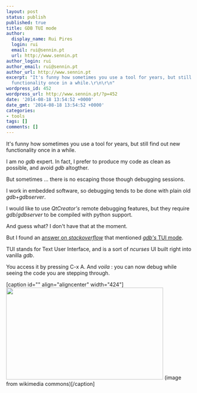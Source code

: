 ```yaml
---
layout: post
status: publish
published: true
title: GDB TUI mode
author:
  display_name: Rui Pires
  login: rui
  email: rui@sennin.pt
  url: http://www.sennin.pt
author_login: rui
author_email: rui@sennin.pt
author_url: http://www.sennin.pt
excerpt: "It's funny how sometimes you use a tool for years, but still find out new
  functionality once in a while.\r\n\r\n"
wordpress_id: 452
wordpress_url: http://www.sennin.pt/?p=452
date: '2014-08-18 13:54:52 +0000'
date_gmt: '2014-08-18 13:54:52 +0000'
categories:
- tools
tags: []
comments: []
---
```

<p>It's funny how sometimes you use a tool for years, but still find out new functionality once in a while.</p>
<p><a id="more"></a><a id="more-452"></a>I am no <em>gdb</em> expert. In fact, I prefer to produce my code as clean as possible, and avoid <em>gdb</em> altogther.</p>
<p>But sometimes ... there is no escaping those though debugging sessions.</p>
<p>I work in embedded software, so debugging tends to be done with plain old <em>gdb</em>+<em>gdbserver</em>.</p>
<p>I would like to use <em>QtCreator's</em> remote debugging features, but they require <em>gdb</em>/<em>gdbserver</em> to be compiled with python support.</p>
<p>And guess what? I don't have that at the moment.</p>
<p>But I found an <a href="http://stackoverflow.com/questions/4362581/get-gdb-to-do-a-list-after-every-step">answer on <em>stackoverflow</em></a> that mentioned <a href="https://sourceware.org/gdb/onlinedocs/gdb/TUI-Overview.html#TUI-Overview"><em>gdb's </em>TUI&nbsp;mode</a>.</p>
<p>TUI stands for Text User Interface, and is a sort of <em>ncurses</em> UI built right into vanilla <em>gdb</em>.</p>
<p>You access it by pressing C-x A. And <em>voila</em>&nbsp;: you can now debug while seeing the code you are stepping through.</p>
<p>[caption id="" align="aligncenter" width="424"]<a href="http://commons.wikimedia.org/wiki/File:GDB_TUI.png"><img title="gdb in TUI mode" src="http://upload.wikimedia.org/wikipedia/commons/4/47/GDB_TUI.png" alt="" width="424" height="249" /></a> (image from wikimedia commons)[/caption]</p>
